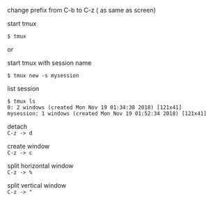 
change prefix from C-b to C-z ( as same as screen)


start tmux
```console
$ tmux
```

or

start tmux with session name
```console
$ tmux new -s mysession
```


list session
```console
$ tmux ls
0: 2 windows (created Mon Nov 19 01:34:38 2018) [121x41]
mysession: 1 windows (created Mon Nov 19 01:52:34 2018) [121x41]
```




detach  
`C-z -> d `


create  window   
`C-z -> c`

split horizontal window  
`C-z -> %`

split vertical window  
`C-z -> "`

